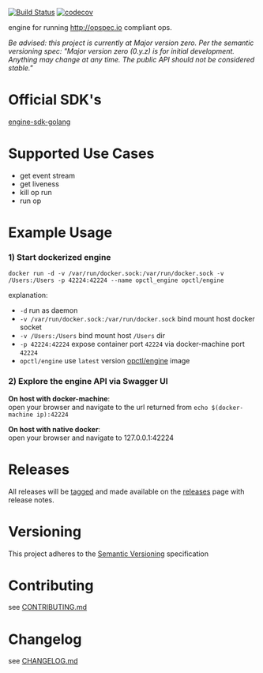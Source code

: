 [![Build Status](https://travis-ci.org/opctl/engine.svg?branch=master)](https://travis-ci.org/opctl/engine)
[![codecov](https://codecov.io/gh/opctl/engine/branch/master/graph/badge.svg)](https://codecov.io/gh/opctl/engine)

engine for running http://opspec.io compliant ops.

*Be advised: this project is currently at Major version zero. Per the
semantic versioning spec: "Major version zero (0.y.z) is for initial
development. Anything may change at any time. The public API should not
be considered stable."*

# Official SDK's

[engine-sdk-golang](https://github.com/opctl/engine-sdk-golang)

# Supported Use Cases

- get event stream
- get liveness
- kill op run
- run op

# Example Usage

### 1) Start dockerized engine

```SHELL
docker run -d -v /var/run/docker.sock:/var/run/docker.sock -v /Users:/Users -p 42224:42224 --name opctl_engine opctl/engine
```

explanation:

- `-d` run as daemon
- `-v /var/run/docker.sock:/var/run/docker.sock` bind mount host docker
  socket
- `-v /Users:/Users` bind mount host `/Users` dir
- `-p 42224:42224` expose container port `42224` via docker-machine port
  `42224`
- `opctl/engine` use `latest` version
  [opctl/engine](https://hub.docker.com/r/opctl/engine/) image

### 2) Explore the engine API via Swagger UI

**On host with docker-machine**:  
open your browser and navigate to the url returned from `echo
$(docker-machine ip):42224`

**On host with native docker**:  
open your browser and navigate to 127.0.0.1:42224

# Releases

All releases will be [tagged](https://github.com/opctl/engine/tags) and
made available on the
[releases](https://github.com/opctl/engine/releases) page with release
notes.

# Versioning

This project adheres to the [Semantic Versioning](http://semver.org/)
specification

# Contributing

see [CONTRIBUTING.md](CONTRIBUTING.md)

# Changelog

see [CHANGELOG.md](CHANGELOG.md)
